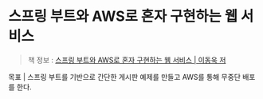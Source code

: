 # 스프링 부트와 AWS로 혼자 구현하는 웹 서비스


> 책 정보 : [스프링 부트와 AWS로 혼자 구현하는 웹 서비스  | 이동욱 저](http://www.kyobobook.co.kr/product/detailViewKor.laf?ejkGb=KOR&mallGb=KOR&barcode=9788965402602)

목표 | 스프링 부트를 기반으로 간단한 게시판 예제를 만들고 AWS를 통해 무중단 배포를 한다.